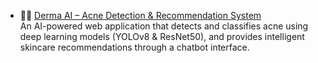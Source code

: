 

- 🧴🤖 [Derma AI – Acne Detection & Recommendation System](https://github.com/NoorSaima/acney-detector)  
  An AI-powered web application that detects and classifies acne using deep learning models (YOLOv8 & ResNet50), and provides intelligent skincare recommendations through a chatbot interface.

